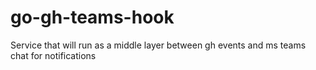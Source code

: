 # go-gh-teams-hook
Service that will run as a middle layer between gh events and ms teams chat for notifications
